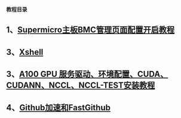 ****教程目录****

## 1、[Supermicro主板BMC管理页面配置开启教程](./supermicro_bmc_config.md)
## 3、[Xshell](./xshell-use.md)
## 3、[A100 GPU 服务驱动、环境配置、CUDA、CUDANN、NCCL、NCCL-TEST安装教程](./gpu-server-config.md)
## 4、[Github加速和FastGithub](./FastGithub.md)
